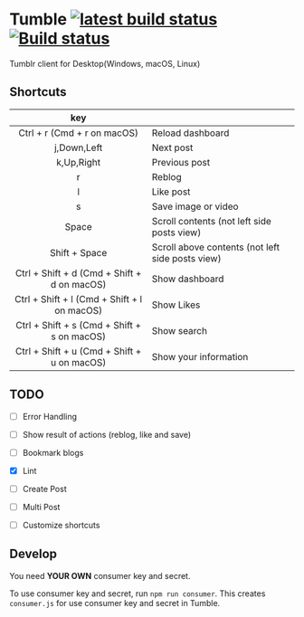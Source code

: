 # Tumble [![latest build status](https://travis-ci.org/Eivy/Tumble.svg?branch=master)](https://travis-ci.org/Eivy/Tumble) [![Build status](https://ci.appveyor.com/api/projects/status/50dd7sa8q3s82ae2?svg=true)](https://ci.appveyor.com/project/Eivy/tumble)

Tumblr client for Desktop(Windows, macOS, Linux)

## Shortcuts

| key |   |
|:---:|---|
| Ctrl + r (Cmd + r on macOS) | Reload dashboard |
| j,Down,Left | Next post |
| k,Up,Right | Previous post |
| r | Reblog |
| l | Like post |
| s | Save image or video |
| Space | Scroll contents (not left side posts view) |
| Shift + Space | Scroll above contents (not left side posts view) |
| Ctrl + Shift + d (Cmd + Shift + d on macOS) | Show dashboard |
| Ctrl + Shift + l (Cmd + Shift + l on macOS) | Show Likes |
| Ctrl + Shift + s (Cmd + Shift + s on macOS) | Show search |
| Ctrl + Shift + u (Cmd + Shift + u on macOS) | Show your information |

## TODO

- [ ] Error Handling
- [ ] Show result of actions (reblog, like and save)
- [ ] Bookmark blogs
- [x] Lint
- [ ] Create Post
- [ ] Multi Post
- [ ] Customize shortcuts


## Develop

You need **YOUR OWN** consumer key and secret.

To use consumer key and secret, run `npm run consumer`.
This creates `consumer.js` for use consumer key and secret in Tumble.
